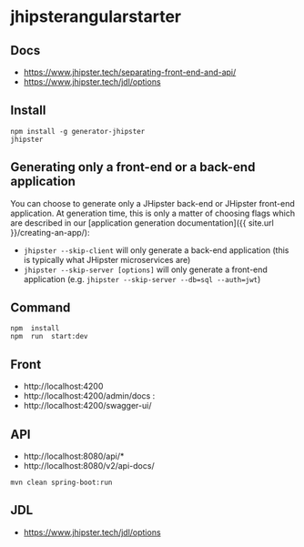 # jhipsterangularstarter

## Docs

- https://www.jhipster.tech/separating-front-end-and-api/
- https://www.jhipster.tech/jdl/options


## Install

```
npm install -g generator-jhipster
jhipster

```

## Generating only a front-end or a back-end application

You can choose to generate only a JHipster back-end or JHipster front-end application. At generation time, this is only a matter of choosing flags which are described in our [application generation documentation]({{ site.url }}/creating-an-app/):

- `jhipster --skip-client` will only generate a back-end application (this is typically what JHipster microservices are)
- `jhipster --skip-server [options]` will only generate a front-end application (e.g. `jhipster --skip-server --db=sql --auth=jwt`)

## Command

```
npm  install
npm  run  start:dev

```

##   Front 

- http://localhost:4200
- http://localhost:4200/admin/docs   :
- http://localhost:4200/swagger-ui/

##  API

- http://localhost:8080/api/*
- http://localhost:8080/v2/api-docs/


```
mvn clean spring-boot:run

```

## JDL

- https://www.jhipster.tech/jdl/options
